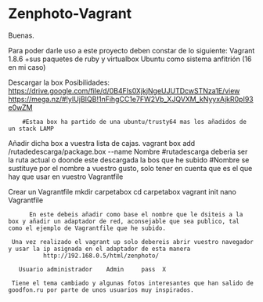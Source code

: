 # Zenphoto-Vagrant

Buenas.

Para poder darle uso a este proyecto deben constar de lo siguiente:
  Vagrant 1.8.6
       +sus paquetes de ruby y virtualbox
  Ubuntu como sistema anfitrión (16 en mi caso)
  
  
  
Descargar la box
        Posibilidades:
          https://drive.google.com/file/d/0B4FIs0XjkjNgeUJUTDcwSTNza1E/view
          https://mega.nz/#!yIUjBIQB!1nFihgCC1e7FW2Vb_XJQVXM_kNyyxAjkR0pI93e0wZM
        
        #Estaa box ha partido de una ubuntu/trusty64 mas los añadidos de un stack LAMP
  Añadir dicha box a vuestra lista de cajas.
        vagrant box add /rutadedescarga/package.box --name Nombre
           #rutadescarga    deberia ser la ruta  actual o doonde este descargada la bos que he subido
           #Nombre se sustituye por el nombre a vuestro gusto, solo tener en cuenta que es el que hay que usar en vuestro Vagrantfile
          
   Crear un Vagrantfile
      mkdir carpetabox
      cd carpetabox
      vagrant init
      nano Vagrantfile
      
      
          En este debeis añadir como base el nombre que le dsiteis a la box y añadir un adaptador de red, aconsejable que sea publico, tal como el ejemplo de Vagrantfile que he subido.
          
     Una vez realizado el vagrant up solo debereis abrir vuestro navegador y usar la ip asignada en el adaptador de esta manera
              http://192.168.0.5/html/zenphoto/
              
       Usuario administrador    Admin     pass  X
       
     Tiene el tema cambiado y algunas fotos interesantes que han salido de goodfon.ru por parte de unos usuarios muy inspirados.
   
